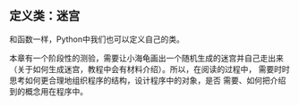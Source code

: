## 定义类：迷宫

和函数一样，Python中我们也可以定义自己的类。

本章有一个阶段性的测验，需要让小海龟画出一个随机生成的迷宫并自己走出来
（关于如何生成迷宫，教程中会有材料介绍）。所以，在阅读的过程中，
需要时时思考如何更合理地组织程序的结构，设计程序中的对象，是否
需要、如何把介绍到的概念用在程序中。
